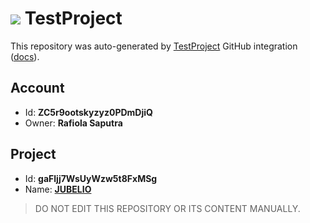 # ![](https://s3.amazonaws.com/storage-static.testproject.io/logos/TP-Logo-Square.svg) TestProject

This repository was auto-generated by [TestProject](https://testproject.io) GitHub integration ([docs](https://docs.testproject.io/testproject-integrations/github-integration)).

## Account
* Id: **ZC5r9ootskyzyz0PDmDjiQ**
* Owner: **Rafiola Saputra**

## Project
* Id: **gaFljj7WsUyWzw5t8FxMSg**
* Name: **[JUBELIO](https://app.testproject.io/#/projects/850015/tests)**

> DO NOT EDIT THIS REPOSITORY OR ITS CONTENT MANUALLY.
